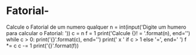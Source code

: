 # Fatorial-
Calcule o Fatorial de um numero qualquer
n = int(input('Digite um humero para calcular o Fatorial: '))
c = n
f = 1
print('Calcule {}! = '.format(n), end='')
while c > 0:
    print('{}'.format(c), end='')
    print(' x ' if c > 1 else '=', end=' ')
    f *= c
    c -= 1
print('{}'.format(f))
